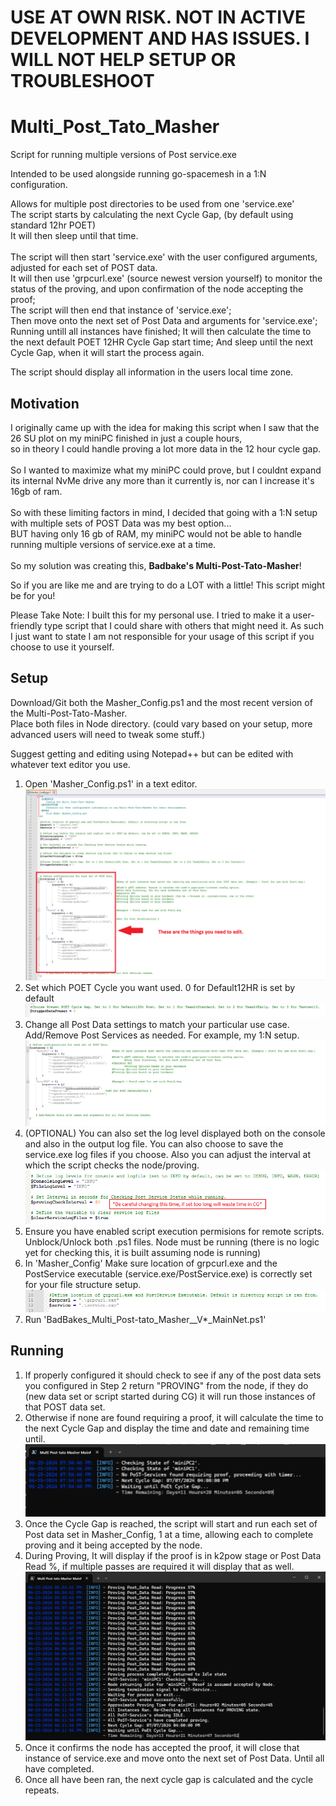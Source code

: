 # USE AT OWN RISK. NOT IN ACTIVE DEVELOPMENT AND HAS ISSUES. I WILL NOT HELP SETUP OR TROUBLESHOOT


# Multi_Post_Tato_Masher
 Script for running multiple versions of Post service.exe
 
 Intended to be used alongside running go-spacemesh in a 1:N configuration.
 
 Allows for multiple post directories to be used from one 'service.exe'<br>
 The script starts by calculating the next Cycle Gap, (by default using standard 12hr POET)<br>
 It will then sleep until that time.<br><br>
 The script will then start 'service.exe' with the user configured arguments, adjusted for each set of POST data.<br>
 It will then use 'grpcurl.exe' (source newest version yourself) to monitor the status of the proving, and upon confirmation of the node accepting the proof;<br>
 The script will then end that instance of 'service.exe';<br>
 Then move onto the next set of Post Data and arguments for 'service.exe';
 Running untill all instances have finished;
 It will then calculate the time to the next default POET 12HR Cycle Gap start time;
 And sleep until the next Cycle Gap, when it will start the process again.

 The script should display all information in the users local time zone. 

## Motivation
 I originally came up with the idea for making this script when I saw that the 26 SU plot on my miniPC finished in just a couple hours,<br>
 so in theory I could handle proving a lot more data in the 12 hour cycle gap.<br><br>
 So I wanted to maximize what my miniPC could prove, but I couldnt expand its internal NvMe drive any more than it currently is, nor can I increase it's 16gb of ram.<br><br>
 So with these limiting factors in mind, I decided that going with a 1:N setup with multiple sets of POST Data was my best option...<br>
 BUT having only 16 gb of RAM, my miniPC would not be able to handle running multiple versions of service.exe at a time.<br><br>
 So my solution was creating this, <b>Badbake's Multi-Post-Tato-Masher</b>! 

 So if you are like me and are trying to do a LOT with a little! This script might be for you!

Please Take Note: I built this for my personal use. I tried to make it a user-friendly type script that I could share with others that might need it. As such I just want to state I am not responsible for your usage of this script if you choose to use it yourself.

## Setup

 Download/Git both the Masher_Config.ps1 and the most recent version of the Multi-Post-Tato-Masher.<br>
 Place both files in Node directory. (could vary based on your setup, more advanced users will need to tweak some stuff.)<br>
 

Suggest getting and editing using Notepad++ but can be edited with whatever text editor you use.

 1) Open 'Masher_Config.ps1' in a text editor.
  ![Masher_Config](readme_content/masher_config.png)
 2) Set which POET Cycle you want used. 0 for Default12HR is set by default
  ![PoetPreset](https://github.com/badbake/Multi-Post-Tato-Masher/blob/c7ef6892557bc8f5d3c2353bb01e9b0b319b3775/readme_content/poet_preset.png)
 3) Change all Post Data settings to match your particular use case. Add/Remove Post Services as needed. For example, my 1:N setup.
  ![my_1N_masher_config](https://github.com/badbake/Multi-Post-Tato-Masher/blob/0f70d42c452c118ac428d06217cb6a29b3c9a792/readme_content/my_1N_masher_config.png)
 4) (OPTIONAL) You can also set the log level displayed both on the console and also in the output log file. You can also choose to save the service.exe log files if you choose. Also you can adjust the interval at which the script checks the node/proving.
  ![optional](https://github.com/badbake/Multi-Post-Tato-Masher/blob/623d47c7c96759fe7eb31c0978bd6405315df3b5/readme_content/optional.png)
 5) Ensure you have enabled script execution permisions for remote scripts. Unblock/Unlock both .ps1 files. Node must be running (there is no logic yet for checking this, it is built assuming node is running)
 6) In 'Masher_Config' Make sure location of grpcurl.exe and the PostService executable (service.exe/PostService.exe) is correctly set for your file structure setup.<br>
![locations](https://github.com/badbake/Multi-Post-Tato-Masher/blob/427d2fe8e87e505219acf5a2f821b55b604cd4d4/readme_content/locations.png)
 7) Run 'BadBakes_Multi_Post-tato_Masher__V*_MainNet.ps1'

## Running
 1) If properly configured it should check to see if any of the post data sets you configured in Step 2 return "PROVING" from the node, if they do (new data set or script started during CG) it will run those instances of that POST data set.
 2) Otherwise if none are found requiring a proof, it will calculate the time to the next Cycle Gap and display the time and date and remaining time until.
   ![running](https://github.com/badbake/Multi-Post-Tato-Masher/blob/3c72942f65ad28db33a48479876e091291507b9c/readme_content/running.png)
 4) Once the Cycle Gap is reached, the script will start and run each set of Post data set in Masher_Config, 1 at a time, allowing each to complete proving and it being accepted by the node.
 5) During Proving, It will display if the proof is in k2pow stage or Post Data Read %, if multiple passes are required it will display that as well.
   ![proving](https://github.com/badbake/Multi-Post-Tato-Masher/blob/6723569be620d84dc85ba65a172f78441c10daea/readme_content/proving.png)
 6) Once it confirms the node has accepted the proof, it will close that instance of service.exe and move onto the next set of Post Data. Until all have completed.
 7) Once all have been ran, the next cycle gap is calculated and the cycle repeats.

